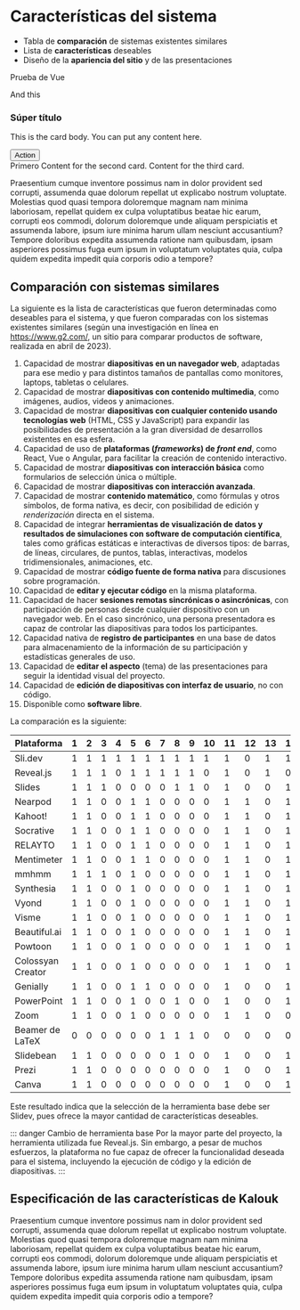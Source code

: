 <script setup>
import Counter from '../.vitepress/theme/components/Counter.vue'
import CardGrid from '../.vitepress/theme/components/CardGrid.vue'
import Card from '../.vitepress/theme/components/Card.vue'
</script>

# Características del sistema

- Tabla de **comparación** de sistemas existentes similares
- Lista de **características** deseables
- Diseño de la **apariencia del sitio** y de las presentaciones

Prueba de Vue

<Counter />

And this

<div class="bg-white rounded-xl shadow p-6 border border-gray-200">
  <h3 class="text-xl font-italic mb-2">Súper título</h3>
  <p class="text-gray-600 mb-4">This is the card body. You can put any content here.</p>
  <button class="bg-blue-600 text-white px-4 py-2 rounded hover:bg-blue-700 transition">Action</button>
</div>

<CardGrid :cols="2">
  <Card>
    Primero
  </Card>
  <Card>
    Content for the second card.
  </Card>
  <Card>
    Content for the third card.
  </Card>
</CardGrid>

Praesentium cumque inventore possimus nam in dolor provident sed corrupti, assumenda quae dolorum repellat ut explicabo nostrum voluptate. Molestias quod quasi tempora doloremque magnam nam minima laboriosam, repellat quidem ex culpa voluptatibus beatae hic earum, corrupti eos commodi, dolorum doloremque unde aliquam perspiciatis et assumenda labore, ipsum iure minima harum ullam nesciunt accusantium? Tempore doloribus expedita assumenda ratione nam quibusdam, ipsam asperiores possimus fuga eum ipsum in voluptatum voluptates quia, culpa quidem expedita impedit quia corporis odio a tempore?

## Comparación con sistemas similares

La siguiente es la lista de características que fueron determinadas como deseables para el sistema, y que fueron comparadas con los sistemas existentes similares (según una investigación en línea en https://www.g2.com/, un sitio para comparar productos de software, realizada en abril de 2023).

1. Capacidad de mostrar **diapositivas en un navegador web**, adaptadas para ese medio y para distintos tamaños de pantallas como monitores, laptops, tabletas o celulares.
1. Capacidad de mostrar **diapositivas con contenido multimedia**, como imágenes, audios, videos y animaciones.
1. Capacidad de mostrar **diapositivas con cualquier contenido usando tecnologías web** (HTML, CSS y JavaScript) para expandir las posibilidades de presentación a la gran diversidad de desarrollos existentes en esa esfera.
1. Capacidad de uso de **plataformas (_frameworks_) de _front end_**, como React, Vue o Angular, para facilitar la creación de contenido interactivo.
1. Capacidad de mostrar **diapositivas con interacción básica** como formularios de selección única o múltiple.
1. Capacidad de mostrar **diapositivas con interacción avanzada**.
1. Capacidad de mostrar **contenido matemático**, como fórmulas y otros símbolos, de forma nativa, es decir, con posibilidad de edición y _renderización_ directa en el sistema.
1. Capacidad de integrar **herramientas de visualización de datos y resultados de simulaciones con software de computación científica**, tales como gráficas estáticas e interactivas de diversos tipos: de barras, de líneas, circulares, de puntos, tablas, interactivas, modelos tridimensionales, animaciones, etc.
1. Capacidad de mostrar **código fuente de forma nativa** para discusiones sobre programación.
1. Capacidad de **editar y ejecutar código** en la misma plataforma.
1. Capacidad de hacer **sesiones remotas sincrónicas o asincrónicas**, con participación de personas desde cualquier dispositivo con un navegador web. En el caso sincrónico, una persona presentadora es capaz de controlar las diapositivas para todos los participantes.
1. Capacidad nativa de **registro de participantes** en una base de datos para almacenamiento de la información de su participación y estadísticas generales de uso.
1. Capacidad de **editar el aspecto** (tema) de las presentaciones para seguir la identidad visual del proyecto.
1. Capacidad de **edición de diapositivas con interfaz de usuario**, no con código.
1. Disponible como **software libre**.

La comparación es la siguiente:

| Plataforma        | 1   | 2   | 3   | 4   | 5   | 6   | 7   | 8   | 9   | 10  | 11  | 12  | 13  | 14  | 15  | Total |
| ----------------- | --- | --- | --- | --- | --- | --- | --- | --- | --- | --- | --- | --- | --- | --- | --- | ----- |
| Sli.dev           | 1   | 1   | 1   | 1   | 1   | 1   | 1   | 1   | 1   | 1   | 1   | 0   | 1   | 1   | 1   | 14    |
| Reveal.js         | 1   | 1   | 1   | 0   | 1   | 1   | 1   | 1   | 1   | 0   | 1   | 0   | 1   | 0   | 1   | 11    |
| Slides            | 1   | 1   | 1   | 0   | 0   | 0   | 0   | 1   | 1   | 0   | 1   | 0   | 0   | 1   | 0   | 7     |
| Nearpod           | 1   | 1   | 0   | 0   | 1   | 1   | 0   | 0   | 0   | 0   | 1   | 1   | 0   | 1   | 0   | 7     |
| Kahoot!           | 1   | 1   | 0   | 0   | 1   | 1   | 0   | 0   | 0   | 0   | 1   | 1   | 0   | 1   | 0   | 7     |
| Socrative         | 1   | 1   | 0   | 0   | 1   | 1   | 0   | 0   | 0   | 0   | 1   | 1   | 0   | 1   | 0   | 7     |
| RELAYTO           | 1   | 1   | 0   | 0   | 1   | 1   | 0   | 0   | 0   | 0   | 1   | 1   | 0   | 1   | 0   | 7     |
| Mentimeter        | 1   | 1   | 0   | 0   | 1   | 1   | 0   | 0   | 0   | 0   | 1   | 1   | 0   | 1   | 0   | 7     |
| mmhmm             | 1   | 1   | 1   | 0   | 1   | 0   | 0   | 0   | 0   | 0   | 1   | 1   | 0   | 1   | 0   | 7     |
| Synthesia         | 1   | 1   | 0   | 0   | 1   | 0   | 0   | 0   | 0   | 0   | 1   | 1   | 0   | 1   | 0   | 6     |
| Vyond             | 1   | 1   | 0   | 0   | 1   | 0   | 0   | 0   | 0   | 0   | 1   | 1   | 0   | 1   | 0   | 6     |
| Visme             | 1   | 1   | 0   | 0   | 1   | 0   | 0   | 0   | 0   | 0   | 1   | 1   | 0   | 1   | 0   | 6     |
| Beautiful.ai      | 1   | 1   | 0   | 0   | 1   | 0   | 0   | 0   | 0   | 0   | 1   | 1   | 0   | 1   | 0   | 6     |
| Powtoon           | 1   | 1   | 0   | 0   | 1   | 0   | 0   | 0   | 0   | 0   | 1   | 1   | 0   | 1   | 0   | 6     |
| Colossyan Creator | 1   | 1   | 0   | 0   | 1   | 0   | 0   | 0   | 0   | 0   | 1   | 1   | 0   | 1   | 0   | 6     |
| Genially          | 1   | 1   | 0   | 0   | 1   | 1   | 0   | 0   | 0   | 0   | 1   | 0   | 0   | 1   | 0   | 6     |
| PowerPoint        | 1   | 1   | 0   | 0   | 1   | 0   | 0   | 1   | 0   | 0   | 1   | 0   | 0   | 1   | 0   | 6     |
| Zoom              | 1   | 1   | 0   | 0   | 1   | 0   | 0   | 0   | 0   | 0   | 1   | 1   | 0   | 0   | 0   | 5     |
| Beamer de LaTeX   | 0   | 0   | 0   | 0   | 0   | 0   | 1   | 1   | 1   | 0   | 0   | 0   | 0   | 0   | 1   | 4     |
| Slidebean         | 1   | 1   | 0   | 0   | 0   | 0   | 0   | 1   | 0   | 0   | 1   | 0   | 0   | 1   | 0   | 5     |
| Prezi             | 1   | 1   | 0   | 0   | 0   | 0   | 0   | 0   | 0   | 0   | 1   | 0   | 0   | 1   | 0   | 4     |
| Canva             | 1   | 1   | 0   | 0   | 0   | 0   | 0   | 0   | 0   | 0   | 1   | 0   | 0   | 1   | 0   | 4     |

Este resultado indica que la selección de la herramienta base debe ser Slidev, pues ofrece la mayor cantidad de características deseables.

::: danger Cambio de herramienta base
Por la mayor parte del proyecto, la herramienta utilizada fue Reveal.js. Sin embargo, a pesar de muchos esfuerzos, la plataforma no fue capaz de ofrecer la funcionalidad deseada para el sistema, incluyendo la ejecución de código y la edición de diapositivas.
:::

## Especificación de las características de Kalouk

Praesentium cumque inventore possimus nam in dolor provident sed corrupti, assumenda quae dolorum repellat ut explicabo nostrum voluptate. Molestias quod quasi tempora doloremque magnam nam minima laboriosam, repellat quidem ex culpa voluptatibus beatae hic earum, corrupti eos commodi, dolorum doloremque unde aliquam perspiciatis et assumenda labore, ipsum iure minima harum ullam nesciunt accusantium? Tempore doloribus expedita assumenda ratione nam quibusdam, ipsam asperiores possimus fuga eum ipsum in voluptatum voluptates quia, culpa quidem expedita impedit quia corporis odio a tempore?
